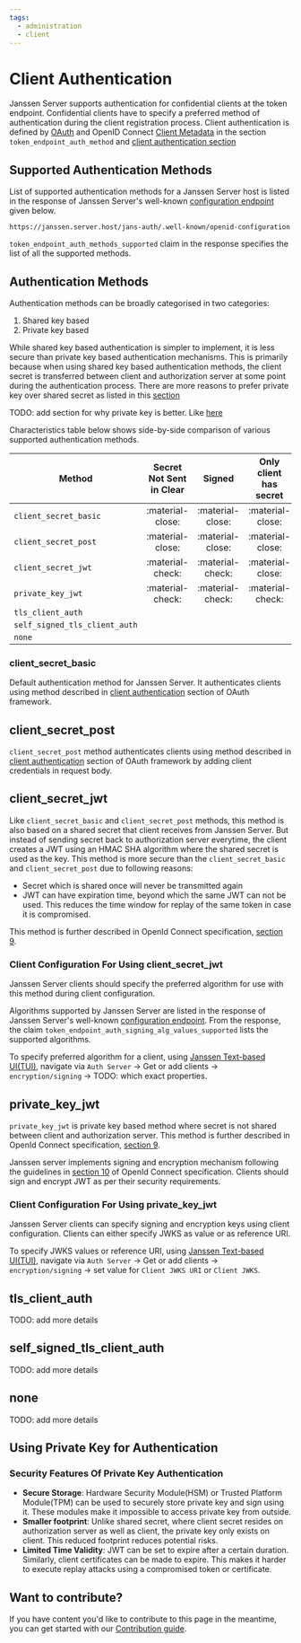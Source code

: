 ```yaml
---
tags:
  - administration
  - client
---
```


# Client Authentication

Janssen Server supports authentication for confidential clients at the token endpoint. Confidential clients
have to specify a preferred method of authentication during the client registration process. Client authentication
is defined by [OAuth](https://datatracker.ietf.org/doc/html/rfc6749#section-2.3) and OpenID Connect
[Client Metadata](https://openid.net/specs/openid-connect-registration-1_0.html#ClientMetadata) in the section 
`token_endpoint_auth_method` and [client authentication section](https://openid.net/specs/openid-connect-core-1_0.html#ClientAuthentication)

## Supported Authentication Methods

List of supported authentication methods for a Janssen Server host is listed in the response of Janssen Server's 
well-known [configuration endpoint](./configuration.md) given below.

```text
https://janssen.server.host/jans-auth/.well-known/openid-configuration
```

`token_endpoint_auth_methods_supported` claim in the response specifies the list of all the supported methods.

## Authentication Methods

Authentication methods can be broadly categorised in two categories:

1. Shared key based
2. Private key based

While shared key based authentication is simpler to implement, it is less secure than private key based authentication
mechanisms. This is primarily because when using shared key based authentication methods, the client secret is 
transferred between client and authorization server at some point during the authentication process. There are more 
reasons to prefer private key over shared secret as listed in this [section](#using-private-key-for-authentication)

TODO: add section for why private key is better. Like [here](https://connect2id.com/products/server/docs/guides/oauth-client-authentication#private-key-auth-is-more-secure)

Characteristics table below shows side-by-side comparison of various supported authentication methods.

| Method                        | Secret Not Sent in Clear |      Signed      | Only client has secret | Token Expiry     |
|-------------------------------|:------------------------:|:----------------:|:----------------------:|------------------|
| `client_secret_basic`         |     :material-close:     | :material-close: |    :material-close:    | :material-close: |
| `client_secret_post`          |     :material-close:     | :material-close: |    :material-close:    | :material-close: |
| `client_secret_jwt`           |     :material-check:     | :material-check: |    :material-close:    | :material-check: |
| `private_key_jwt`             |     :material-check:     | :material-check: |    :material-check:    | :material-check: |
| `tls_client_auth`             |                          |                  |                        |                  |
| `self_signed_tls_client_auth` |                          |                  |                        |                  |
| `none`                        |                          |                  |                        |                  |

### client_secret_basic

Default authentication method for Janssen Server. It authenticates clients using method described in 
[client authentication](https://datatracker.ietf.org/doc/html/rfc6749#section-2.3.1) section of OAuth framework. 

## client_secret_post

`client_secret_post` method authenticates clients using method described in 
[client authentication](https://datatracker.ietf.org/doc/html/rfc6749#section-2.3.1) section of OAuth framework by 
adding client credentials in request body.

## client_secret_jwt

Like `client_secret_basic` and `client_secret_post` methods, this method is also
based on a shared secret that client receives from Janssen Server. But instead of sending
secret back to authorization server everytime, the client creates a JWT using an HMAC SHA algorithm where the shared
secret is used as the key. This method is more secure than the `client_secret_basic` and `client_secret_post`
 due to following reasons:

- Secret which is shared once will never be transmitted again
- JWT can have expiration time, beyond which the same JWT can not be used. This reduces the time window for replay of 
the same token in case it is compromised.

This method is further described in OpenId Connect specification, [section 9](https://openid.net/specs/openid-connect-core-1_0.html#ClientAuthentication).

### Client Configuration For Using client_secret_jwt

Janssen Server clients should specify the preferred algorithm for use with this method during client configuration.

Algorithms supported by Janssen Server are listed in the response of Janssen Server's well-known
[configuration endpoint](../endpoints/configuration.md). From the response, the claim 
`token_endpoint_auth_signing_alg_values_supported` lists the supported algorithms.

To specify preferred algorithm for a client, using [Janssen Text-based UI(TUI)](../../config-guide/tui.md),
navigate via `Auth Server` -> Get or add clients -> `encryption/signing` -> TODO: which exact properties.

## private_key_jwt

`private_key_jwt` is private key based method where secret is not shared between client and authorization server. This method is 
further described in OpenId Connect specification, [section 9](https://openid.net/specs/openid-connect-core-1_0.html#ClientAuthentication).

Janssen server implements signing and encryption mechanism following the guidelines in [section 10](https://openid.net/specs/openid-connect-core-1_0.html#SigEnc) 
of OpenId Connect specification. Clients should sign and encrypt JWT as per their security requirements. 

### Client Configuration For Using private_key_jwt

Janssen Server clients can specify signing and encryption keys using client configuration. Clients can either specify
JWKS as value or as reference URI. 

To specify JWKS values or reference URI, using [Janssen Text-based UI(TUI)](../../config-guide/tui.md),
navigate via `Auth Server` -> Get or add clients -> `encryption/signing` -> set value for `Client JWKS URI` or 
`Client JWKS`.

## tls_client_auth

TODO: add more details

## self_signed_tls_client_auth

TODO: add more details

## none

TODO: add more details

## Using Private Key for Authentication

### Security Features Of Private Key Authentication

- **Secure Storage**: Hardware Security Module(HSM) or Trusted Platform Module(TPM) can be used to securely store private key 
  and sign using it. These modules make it impossible to access private key from outside.
- **Smaller footprint**: Unlike shared secret, where client secret resides on authorization server as well as client, 
  the private key only exists on client. This reduced footprint reduces potential risks.
- **Limited Time Validity**: JWT can be set to expire after a certain duration. Similarly, client certificates can be 
  made to expire. This makes it harder to execute replay attacks using a compromised token or certificate.


## Want to contribute?

If you have content you'd like to contribute to this page in the meantime, you can get started with our [Contribution guide](https://docs.jans.io/head/CONTRIBUTING/).